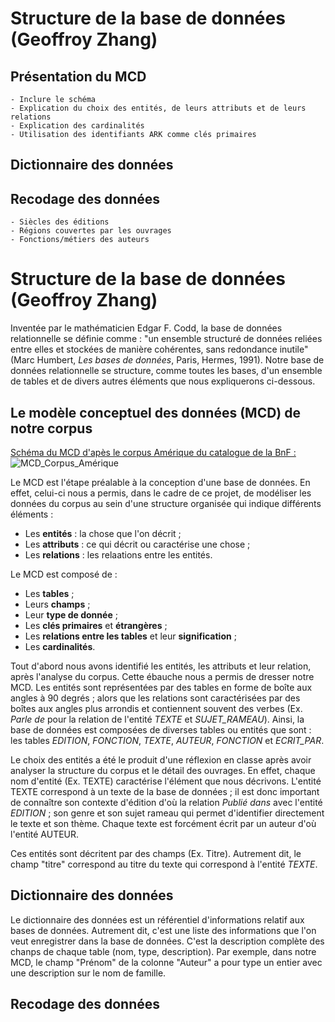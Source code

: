 # Structure de la base de données (Geoffroy Zhang)
## Présentation du MCD
    - Inclure le schéma
    - Explication du choix des entités, de leurs attributs et de leurs relations
    - Explication des cardinalités
    - Utilisation des identifiants ARK comme clés primaires
## Dictionnaire des données
## Recodage des données
    - Siècles des éditions
    - Régions couvertes par les ouvrages
    - Fonctions/métiers des auteurs

# Structure de la base de données (Geoffroy Zhang)

Inventée par le mathématicien Edgar F. Codd, la base de données relationnelle se définie comme : "un ensemble structuré de données reliées entre elles et stockées de manière cohérentes, sans redondance inutile" (Marc Humbert, *Les bases de données*, Paris, Hermes, 1991). 
Notre base de données relationnelle se structure, comme toutes les bases, d'un ensemble de tables et de divers autres éléments que nous expliquerons ci-dessous.  

## Le modèle conceptuel des données (MCD) de notre corpus

<ins>Schéma du MCD d'apès le corpus Amérique du catalogue de la BnF : </ins>
![MCD_Corpus_Amérique](https://github.com/user-attachments/assets/9480eb4f-377d-4c63-b89c-f94cfed6cb01)

Le MCD est l'étape préalable à la conception d'une base de données. En effet, celui-ci nous a permis, dans le cadre de ce projet, de modéliser les données du corpus au sein d'une structure organisée qui indique différents éléments :
- Les **entités** : la chose que l'on décrit ;
- Les **attributs** : ce qui décrit ou caractérise une chose ;
- Les **relations** : les relaations entre les entités.

Le MCD est composé de : 
- Les **tables** ;
- Leurs **champs** ;
- Leur **type de donnée** ; 
- Les **clés primaires** et **étrangères** ;
- Les **relations entre les tables** et leur **signification** ;
- Les **cardinalités**.

Tout d'abord nous avons identifié les entités, les attributs et leur relation, après l'analyse du corpus. Cette ébauche nous a permis de dresser notre MCD. Les entités sont représentées par des tables en forme de boîte aux angles à 90 degrés ; alors que les relations sont caractérisées par des boîtes aux angles plus arrondis et contiennent souvent des verbes (Ex. *Parle de* pour la relation de l'entité *TEXTE* et *SUJET_RAMEAU*). Ainsi, la base de données est composées de diverses tables ou entités que sont : les tables *EDITION*, *FONCTION*, *TEXTE*, *AUTEUR*, *FONCTION* et *ECRIT_PAR*. 

Le choix des entités a été le produit d'une réflexion en classe après avoir analyser la structure du corpus et le détail des ouvrages. En effet, chaque nom d'entité (Ex. TEXTE) caractérise l'élément que nous décrivons. L'entité TEXTE correspond à un texte de la base de données ; il est donc important de connaître son contexte d'édition d'où la relation *Publié dans* avec l'entité *EDITION* ; son genre et son sujet rameau qui permet d'identifier directement le texte et son thème. Chaque texte est forcément écrit par un auteur d'où l'entité AUTEUR. 

Ces entités sont décritent par des champs (Ex. Titre). Autrement dit, le champ "titre" correspond au titre du texte qui correspond à l'entité *TEXTE*.  


## Dictionnaire des données 

Le dictionnaire des données est un référentiel d'informations relatif aux bases de données. Autrement dit, c'est une liste des informations que l'on veut enregistrer dans la base de données. C'est la description complète des chanps de chaque table (nom, type, description). Par exemple, dans notre MCD, le champ "Prénom" de la colonne "Auteur" a pour type un entier avec une description sur le nom de famille. 

## Recodage des données 
